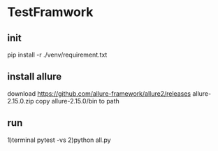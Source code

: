 # TestFramwork

## init

 pip install -r ./venv/requirement.txt

## install allure

 download <https://github.com/allure-framework/allure2/releases> allure-2.15.0.zip
 copy allure-2.15.0/bin to path

## run

1)terminal pytest -vs
2)python all.py
